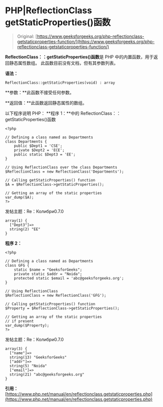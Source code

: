 # PHP|ReflectionClass getStaticProperties()函数

> Original: [https://www.geeksforgeeks.org/php-reflectionclass-getstaticproperties-function/](https://www.geeksforgeeks.org/php-reflectionclass-getstaticproperties-function/)

**ReflectionClass：：getStaticProperties()函数**是 PHP 中的内置函数，用于返回静态属性数组。 此函数目前没有文档，但有其参数列表。

**语法：**

```
ReflectionClass::getStaticProperties(void) : array
```

**参数：**此函数不接受任何参数。

**返回值：**此函数返回静态属性的数组。

以下程序说明 PHP：
**程序 1：**中的 ReflectionClass：：getStaticProperties()函数

```
<?php

// Defining a class named as Departments
class Departments {
    public $Dept1 = 'CSE';
    private $Dept2 = 'ECE';
    public static $Dept3 = 'EE';
}

// Using ReflectionClass over the class Departments
$ReflectionClass = new ReflectionClass('Departments');

// Calling getStaticProperties() function
$A = $ReflectionClass->getStaticProperties();

// Getting an array of the static properties
var_dump($A);
?>
```

发帖主题：Re：Колибри0.7.0

```
array(1) {
  ["Dept3"]=>
  string(2) "EE"
}

```

**程序 2：**

```
<?php

// Defining a class named as Departments
class GFG {
    static $name = "GeeksforGeeks";
    private static $addr = "Noida";
    protected static $email = 'abc@geeksforgeeks.org';
}

// Using ReflectionClass 
$ReflectionClass = new ReflectionClass('GFG');

// Calling getStaticProperties() function
$Property = $ReflectionClass->getStaticProperties();

// Getting an array of the static properties
// if present
var_dump($Property);
?>
```

发帖主题：Re：Колибри0.7.0

```
array(3) {
  ["name"]=>
  string(13) "GeeksforGeeks"
  ["addr"]=>
  string(5) "Noida"
  ["email"]=>
  string(21) "abc@geeksforgeeks.org"
}

```

**引用：**[https://www.php.net/manual/en/reflectionclass.getstaticproperties.php](https://www.php.net/manual/en/reflectionclass.getstaticproperties.php)